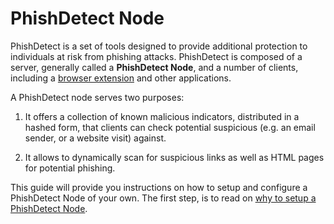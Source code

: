 # PhishDetect Node

PhishDetect is a set of tools designed to provide additional protection to individuals at risk from phishing attacks. PhishDetect is composed of a server, generally called a **PhishDetect Node**, and a number of clients, including a [browser extension](https://github.com/phishdetect/phishdetect-extension) and other applications.

A PhishDetect node serves two purposes:

1. It offers a collection of known malicious indicators, distributed in a hashed form, that clients can check potential suspicious (e.g. an email sender, or a website visit) against.

2. It allows to dynamically scan for suspicious links as well as HTML pages for potential phishing.

This guide will provide you instructions on how to setup and configure a PhishDetect Node of your own. The first step, is to read on [why to setup a PhishDetect Node](why-to-setup.md).
